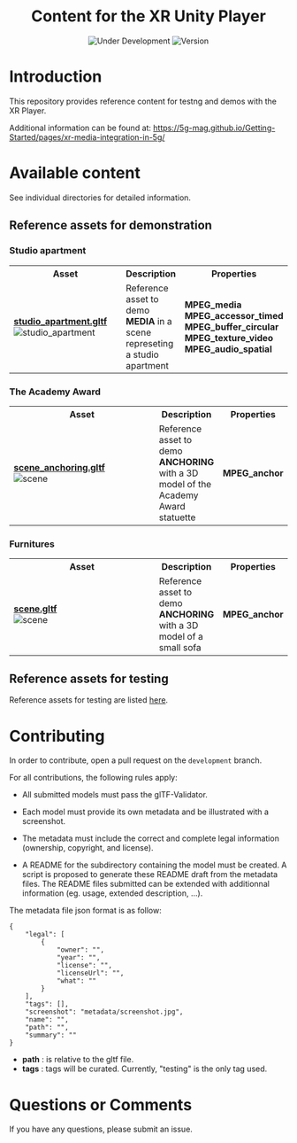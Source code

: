 <h1 align="center">Content for the XR Unity Player</h1>
<p align="center">
  <img src="https://img.shields.io/badge/Status-Under_Development-yellow" alt="Under Development">
  <img src="https://img.shields.io/github/v/tag/5G-MAG/rt-xr-content?label=version" alt="Version">
</p>

# Introduction
This repository provides reference content for testng and demos with the XR Player.

Additional information can be found at: https://5g-mag.github.io/Getting-Started/pages/xr-media-integration-in-5g/

# Available content

See individual directories for detailed information.

## Reference assets for demonstration

### Studio apartment

<table>
<tr>
<th>Asset</th>
<th>Description</th>
<th>Properties</th>
</tr>

<tr>
<td width="400px">
<a href="studio_apartment"><b>studio_apartment.gltf</a></b><br>
<img src="studio_apartment/metadata/studio_apartment.png"  alt="studio_apartment"/>
</td>
<td>
Reference asset to demo <b>MEDIA</b> in a scene represeting a studio apartment<br>
</td>
<td>
<b>MPEG_media</b><br>
<b>MPEG_accessor_timed</b><br>
<b>MPEG_buffer_circular</b><br>
<b>MPEG_texture_video</b><br>
<b>MPEG_audio_spatial</b><br>
<tr>

</table>

### The Academy Award

<table>
<tr>
<th>Asset</th>
<th>Description</th>
<th>Properties</th>
</tr>

<tr>
<td width="400px">
<a href="awards"><b>scene_anchoring.gltf</a></b><br>
<img src="awards/metadata/scene.jpg"  alt="scene"/>
</td>
<td>
Reference asset to demo <b>ANCHORING</b> with a 3D model of the Academy Award statuette<br>
</td>
<td>
<b>MPEG_anchor</b><br>
<tr>
  
</table>

### Furnitures

<table>
<tr>
<th>Asset</th>
<th>Description</th>
<th>Properties</th>
</tr>

<tr>
<td width="400px">
<a href="furnitures"><b>scene.gltf</a></b><br>
<img src="furnitures/metadata/scene.png"  alt="scene"/>
</td>
<td>
Reference asset to demo <b>ANCHORING</b> with a 3D model of a small sofa<br>
</td>
<td>
<b>MPEG_anchor</b><br>
<tr>
  
</table>

## Reference assets for testing

Reference assets for testing are listed [here](/test_content.md).

# Contributing 

In order to contribute, open a pull request on the `development` branch.

For all contributions, the following rules apply:

- All submitted models must pass the glTF-Validator.

- Each model must provide its own metadata and be illustrated with a screenshot. 

- The metadata must include the correct and complete legal information (ownership, copyright, and license).

- A README for the subdirectory containing the model must be created. A script is proposed to generate these README draft from the metadata files. The README files submitted can be extended with additionnal information (eg. usage, extended description, ...).

The metadata file json format is as follow:
```
{
    "legal": [
        {
            "owner": "",
            "year": "",
            "license": "",
            "licenseUrl": "",
            "what": ""
        }
    ],
    "tags": [],
    "screenshot": "metadata/screenshot.jpg",
    "name": "",
    "path": "",
    "summary": ""
}
```

- **path** : is relative to the gltf file.
- **tags** : tags will be curated. Currently, "testing" is the only tag used. 

# Questions or Comments

If you have any questions, please submit an issue.
